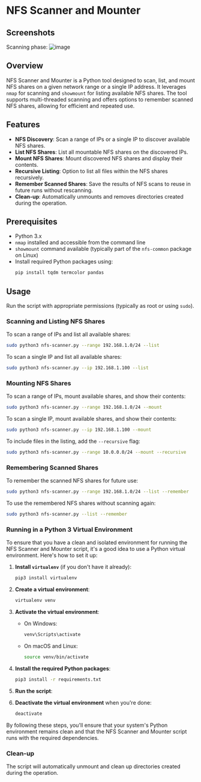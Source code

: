 
# NFS Scanner and Mounter

## Screenshots

Scanning phase:
![image](https://github.com/mverschu/nfs-scanner/assets/69352107/162fb707-85dc-44e4-963a-6d8f5d24b521)

## Overview
NFS Scanner and Mounter is a Python tool designed to scan, list, and mount NFS shares on a given network range or a single IP address. It leverages `nmap` for scanning and `showmount` for listing available NFS shares. The tool supports multi-threaded scanning and offers options to remember scanned NFS shares, allowing for efficient and repeated use.

## Features
- **NFS Discovery**: Scan a range of IPs or a single IP to discover available NFS shares.
- **List NFS Shares**: List all mountable NFS shares on the discovered IPs.
- **Mount NFS Shares**: Mount discovered NFS shares and display their contents.
- **Recursive Listing**: Option to list all files within the NFS shares recursively.
- **Remember Scanned Shares**: Save the results of NFS scans to reuse in future runs without rescanning.
- **Clean-up**: Automatically unmounts and removes directories created during the operation.

## Prerequisites
- Python 3.x
- `nmap` installed and accessible from the command line
- `showmount` command available (typically part of the `nfs-common` package on Linux)
- Install required Python packages using:
  ```sh
  pip install tqdm termcolor pandas
  ```

## Usage
Run the script with appropriate permissions (typically as root or using `sudo`).

### Scanning and Listing NFS Shares
To scan a range of IPs and list all available shares:
```sh
sudo python3 nfs-scanner.py --range 192.168.1.0/24 --list
```

To scan a single IP and list all available shares:
```sh
sudo python3 nfs-scanner.py --ip 192.168.1.100 --list
```

### Mounting NFS Shares
To scan a range of IPs, mount available shares, and show their contents:
```sh
sudo python3 nfs-scanner.py --range 192.168.1.0/24 --mount
```

To scan a single IP, mount available shares, and show their contents:
```sh
sudo python3 nfs-scanner.py --ip 192.168.1.100 --mount
```

To include files in the listing, add the `--recursive` flag:
```sh
sudo python3 nfs-scanner.py --range 10.0.0.0/24 --mount --recursive
```

### Remembering Scanned Shares
To remember the scanned NFS shares for future use:
```sh
sudo python3 nfs-scanner.py --range 192.168.1.0/24 --list --remember
```

To use the remembered NFS shares without scanning again:
```sh
sudo python3 nfs-scanner.py --list --remember
```

### Running in a Python 3 Virtual Environment

To ensure that you have a clean and isolated environment for running the NFS Scanner and Mounter script, it's a good idea to use a Python virtual environment. Here's how to set it up:

1. **Install `virtualenv`** (if you don't have it already):
    ```sh
    pip3 install virtualenv
    ```

2. **Create a virtual environment**:
    ```sh
    virtualenv venv
    ```

3. **Activate the virtual environment**:
    - On Windows:
      ```sh
      venv\Scripts\activate
      ```
    - On macOS and Linux:
      ```sh
      source venv/bin/activate
      ```

4. **Install the required Python packages**:
    ```sh
    pip3 install -r requirements.txt
    ```

5. **Run the script**:

6. **Deactivate the virtual environment** when you're done:
    ```sh
    deactivate
    ```

By following these steps, you'll ensure that your system's Python environment remains clean and that the NFS Scanner and Mounter script runs with the required dependencies.

### Clean-up
The script will automatically unmount and clean up directories created during the operation.
